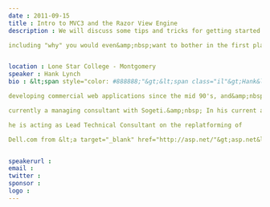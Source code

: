 ```yaml
---
date : 2011-09-15
title : Intro to MVC3 and the Razor View Engine
description : We will discuss some tips and tricks for getting started with MVC,
including "why" you would even&amp;nbsp;want to bother in the first place.

location : Lone Star College - Montgomery
speaker : Hank Lynch
bio : &lt;span style="color: #888888;"&gt;&lt;span class="il"&gt;Hank&lt;/span&gt; Lynch has been
developing commercial web applications since the mid 90's, and&amp;nbsp;is
currently a managing consultant with Sogeti.&amp;nbsp; In his current assignment
he is acting as Lead Technical Consultant on the replatforming of
Dell.com from &lt;a target="_blank" href="http://asp.net/"&gt;asp.net&lt;/a&gt; WebForms to MVC3.&lt;/span&gt;

speakerurl : 
email : 
twitter : 
sponsor : 
logo : 
---
```

